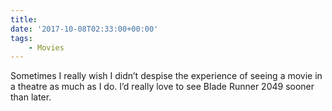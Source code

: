 ```yaml
---
title:
date: '2017-10-08T02:33:00+00:00'
tags:
    - Movies
---
```


Sometimes I really wish I didn’t despise the experience of seeing a movie in a theatre as much as I do. I’d really love to see Blade Runner 2049 sooner than later.